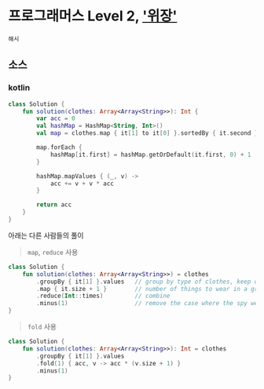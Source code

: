 # 프로그래머스 Level 2, ['위장'](https://programmers.co.kr/learn/courses/30/lessons/42578)

`해시`

## 소스

### kotlin

```kotlin
class Solution {
    fun solution(clothes: Array<Array<String>>): Int {
        var acc = 0
        val hashMap = HashMap<String, Int>()
        val map = clothes.map { it[1] to it[0] }.sortedBy { it.second }

        map.forEach {
            hashMap[it.first] = hashMap.getOrDefault(it.first, 0) + 1
        }

        hashMap.mapValues { (_, v) ->
            acc += v + v * acc
        }

        return acc
    }
}
```

아래는 다른 사람들의 풀이

> `map`, `reduce` 사용

```kotlin
class Solution {
    fun solution(clothes: Array<Array<String>>) = clothes
        .groupBy { it[1] }.values   // group by type of clothes, keep only names of clothes
        .map { it.size + 1 }        // number of things to wear in a group (including wearing nothing)
        .reduce(Int::times)         // combine
        .minus(1)                   // remove the case where the spy wears nothing
}
```

> `fold` 사용

```kotlin
class Solution {
    fun solution(clothes: Array<Array<String>>): Int = clothes
        .groupBy { it[1] }.values
        .fold(1) { acc, v -> acc * (v.size + 1) }
        .minus(1)
}
```
